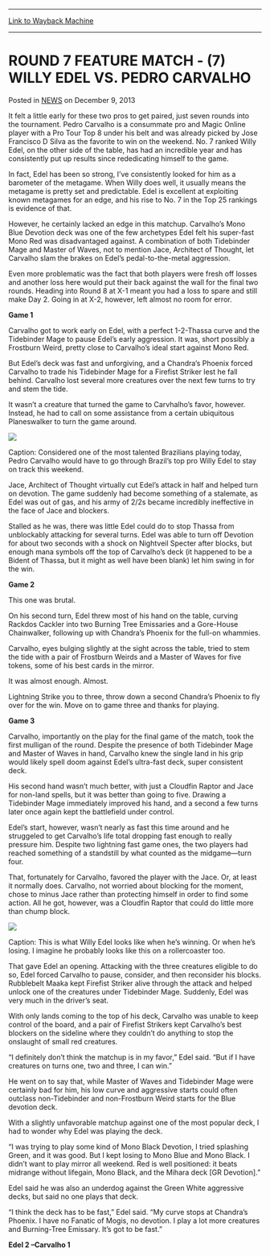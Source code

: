 
---
[Link to Wayback Machine](https://web.archive.org/web/20211201193414/https://magic.wizards.com/en/articles/archive/round-7-feature-match-7-willy-edel-vs-pedro-carvalho-2013-12-09)

[_metadata_:description]:- "It felt a little early for these two pros to get paired, just seven rounds into the tournament. Pedro Carvalho is a consummate pro and Magic Online player with a Pro Tour Top 8 under his belt and was already picked by Jose Francisco D Silva as the favorite to win on the weekend. No. 7 ranked Willy Edel, on the other side of the table, has had an incredible year and has"
[_metadata_:generator]:- "Drupal 7 (http://drupal.org)"
[_metadata_:node]:- "119201"
[_metadata_:publish_date]:- "2013-12-09"
[_metadata_:source]:- "div-main-content"
[_metadata_:title]:- "ROUND 7 FEATURE MATCH - (7) WILLY EDEL VS. PEDRO CARVALHO"
[_metadata_:wayback_capture_timestamp]:- "2021-12-01 19:34:14"
[_metadata_:wayback_raw_url]:- "https://web.archive.org/web/20211201193414id_/https://magic.wizards.com/en/articles/archive/round-7-feature-match-7-willy-edel-vs-pedro-carvalho-2013-12-09"
[_metadata_:wayback_url]:- "https://magic.wizards.com/en/articles/archive/round-7-feature-match-7-willy-edel-vs-pedro-carvalho-2013-12-09"
---


ROUND 7 FEATURE MATCH - (7) WILLY EDEL VS. PEDRO CARVALHO
=========================================================



 Posted in [NEWS](/en/articles)
 on December 9, 2013 










It felt a little early for these two pros to get paired, just seven rounds into the tournament. Pedro Carvalho is a consummate pro and Magic Online player with a Pro Tour Top 8 under his belt and was already picked by Jose Francisco D Silva as the favorite to win on the weekend. No. 7 ranked Willy Edel, on the other side of the table, has had an incredible year and has consistently put up results since rededicating himself to the game.


In fact, Edel has been so strong, I’ve consistently looked for him as a barometer of the metagame. When Willy does well, it usually means the metagame is pretty set and predictable. Edel is excellent at exploiting known metagames for an edge, and his rise to No. 7 in the Top 25 rankings is evidence of that.


However, he certainly lacked an edge in this matchup. Carvalho’s Mono Blue Devotion deck was one of the few archetypes Edel felt his super-fast Mono Red was disadvantaged against. A combination of both Tidebinder Mage and Master of Waves, not to mention Jace, Architect of Thought, let Carvalho slam the brakes on Edel’s pedal-to-the-metal aggression.


Even more problematic was the fact that both players were fresh off losses and another loss here would put their back against the wall for the final two rounds. Heading into Round 8 at X-1 meant you had a loss to spare and still make Day 2. Going in at X-2, however, left almost no room for error.


**Game 1**


Carvalho got to work early on Edel, with a perfect 1-2-Thassa curve and the Tidebinder Mage to pause Edel’s early aggression. It was, short possibly a Frostburn Weird, pretty close to Carvalho’s ideal start against Mono Red.


But Edel’s deck was fast and unforgiving, and a Chandra’s Phoenix forced Carvalho to trade his Tidebinder Mage for a Firefist Striker lest he fall behind. Carvalho lost several more creatures over the next few turns to try and stem the tide.


It wasn’t a creature that turned the game to Carvhalho’s favor, however. Instead, he had to call on some assistance from a certain ubiquitous Planeswalker to turn the game around.


![](https://web.archive.org/web/20150915115439im_/http://archive.wizards.com/mtg/images/daily/events/gpsnt13/Rd%207%20Carvalho.jpg)


Caption: Considered one of the most talented Brazilians playing today, Pedro Carvalho would have to go through Brazil’s top pro Willy Edel to stay on track this weekend.


Jace, Architect of Thought virtually cut Edel’s attack in half and helped turn on devotion. The game suddenly had become something of a stalemate, as Edel was out of gas, and his army of 2/2s became incredibly ineffective in the face of Jace and blockers.


Stalled as he was, there was little Edel could do to stop Thassa from unblockably attacking for several turns. Edel was able to turn off Devotion for about two seconds with a shock on Nightveil Specter after blocks, but enough mana symbols off the top of Carvalho’s deck (it happened to be a Bident of Thassa, but it might as well have been blank) let him swing in for the win.


**Game 2**


This one was brutal.


On his second turn, Edel threw most of his hand on the table, curving Rackdos Cackler into two Burning Tree Emissaries and a Gore-House Chainwalker, following up with Chandra’s Phoenix for the full-on whammies.


Carvalho, eyes bulging slightly at the sight across the table, tried to stem the tide with a pair of Frostburn Weirds and a Master of Waves for five tokens, some of his best cards in the mirror.


It was almost enough. Almost.


Lightning Strike you to three, throw down a second Chandra’s Phoenix to fly over for the win. Move on to game three and thanks for playing.


**Game 3**


Carvalho, importantly on the play for the final game of the match, took the first mulligan of the round. Despite the presence of both Tidebinder Mage and Master of Waves in hand, Carvalho knew the single land in his grip would likely spell doom against Edel’s ultra-fast deck, super consistent deck.


His second hand wasn’t much better, with just a Cloudfin Raptor and Jace for non-land spells, but it was better than going to five. Drawing a Tidebinder Mage immediately improved his hand, and a second a few turns later once again kept the battlefield under control.


Edel’s start, however, wasn’t nearly as fast this time around and he struggeled to get Carvalho’s life total dropping fast enough to really pressure him. Despite two lightning fast game ones, the two players had reached something of a standstill by what counted as the midgame—turn four.


That, fortunately for Carvalho, favored the player with the Jace. Or, at least it normally does. Carvalho, not worried about blocking for the moment, chose to minus Jace rather than protecting himself in order to find some action. All he got, however, was a Cloudfin Raptor that could do little more than chump block.


![](https://web.archive.org/web/20150915170026im_/http://archive.wizards.com/mtg/images/daily/events/gpsnt13/Rd%207%20Edel.jpg)


Caption: This is what Willy Edel looks like when he’s winning. Or when he’s losing. I imagine he probably looks like this on a rollercoaster too.


That gave Edel an opening. Attacking with the three creatures eligible to do so, Edel forced Carvalho to pause, consider, and then reconsider his blocks. Rubblebelt Maaka kept Firefist Striker alive through the attack and helped unlock one of the creatures under Tidebinder Mage. Suddenly, Edel was very much in the driver’s seat.


With only lands coming to the top of his deck, Carvalho was unable to keep control of the board, and a pair of Firefist Strikers kept Carvalho’s best blockers on the sideline where they couldn’t do anything to stop the onslaught of small red creatures.


“I definitely don’t think the matchup is in my favor,” Edel said. “But if I have creatures on turns one, two and three, I can win.”


He went on to say that, while Master of Waves and Tidebinder Mage were certainly bad for him, his low curve and aggressive starts could often outclass non-Tidebinder and non-Frostburn Weird starts for the Blue devotion deck.


With a slightly unfavorable matchup against one of the most popular deck, I had to wonder why Edel was playing the deck.


“I was trying to play some kind of Mono Black Devotion, I tried splashing Green, and it was good. But I kept losing to Mono Blue and Mono Black. I didn’t want to play mirror all weekend. Red is well positioned: it beats midrange without lifegain, Mono Black, and the Mihara deck [GR Devotion].”


Edel said he was also an underdog against the Green White aggressive decks, but said no one plays that deck.


“I think the deck has to be fast,” Edel said. “My curve stops at Chandra’s Phoenix. I have no Fanatic of Mogis, no devotion. I play a lot more creatures and Burning-Tree Emissary. It’s got to be fast.”


**Edel 2 –Carvalho 1**







